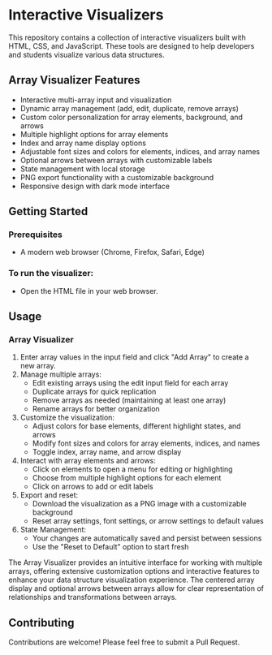 # Interactive Visualizers

This repository contains a collection of interactive visualizers built with HTML, CSS, and JavaScript.
These tools are designed to help developers and students visualize various data structures.

## Array Visualizer Features

- Interactive multi-array input and visualization
- Dynamic array management (add, edit, duplicate, remove arrays)
- Custom color personalization for array elements, background, and arrows
- Multiple highlight options for array elements
- Index and array name display options
- Adjustable font sizes and colors for elements, indices, and array names
- Optional arrows between arrays with customizable labels
- State management with local storage
- PNG export functionality with a customizable background
- Responsive design with dark mode interface

## Getting Started

### Prerequisites

- A modern web browser (Chrome, Firefox, Safari, Edge)

### To run the visualizer:

- Open the HTML file in your web browser.

## Usage

### Array Visualizer

1. Enter array values in the input field and click "Add Array" to create a new array.
2. Manage multiple arrays:
    - Edit existing arrays using the edit input field for each array
    - Duplicate arrays for quick replication
    - Remove arrays as needed (maintaining at least one array)
    - Rename arrays for better organization
3. Customize the visualization:
    - Adjust colors for base elements, different highlight states, and arrows
    - Modify font sizes and colors for array elements, indices, and names
    - Toggle index, array name, and arrow display
4. Interact with array elements and arrows:
    - Click on elements to open a menu for editing or highlighting
    - Choose from multiple highlight options for each element
    - Click on arrows to add or edit labels
5. Export and reset:
    - Download the visualization as a PNG image with a customizable background
    - Reset array settings, font settings, or arrow settings to default values
6. State Management:
    - Your changes are automatically saved and persist between sessions
    - Use the "Reset to Default" option to start fresh

The Array Visualizer provides an intuitive interface for working with multiple arrays, offering extensive customization
options and interactive features to enhance your data structure visualization experience.
The centered array display and optional arrows between arrays allow for clear representation of relationships and 
transformations between arrays.

## Contributing

Contributions are welcome! Please feel free to submit a Pull Request.